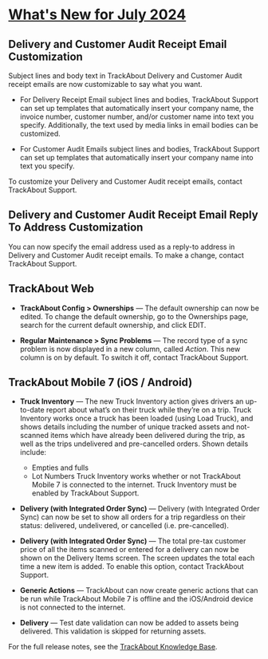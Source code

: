# [What's New for July 2024](https://supportkb.trackabout.com/Content/Source/RNs/RN-347-Content.htm)


## Delivery and Customer Audit Receipt Email Customization
Subject lines and body text in TrackAbout Delivery and Customer Audit receipt emails are now customizable to say what you want.

* For Delivery Receipt Email subject lines and bodies, TrackAbout Support can set up templates that automatically insert your company name, the invoice number, customer number, and/or customer name into text you specify. Additionally, the text used by media links in email bodies can be customized.

* For Customer Audit Emails subject lines and bodies, TrackAbout Support can set up templates that automatically insert your company name into text you specify. 

To customize your Delivery and Customer Audit receipt emails, contact TrackAbout Support.

## Delivery and Customer Audit Receipt Email Reply To Address Customization
You can now specify the email address used as a reply-to address in Delivery and Customer Audit receipt emails. To make a change, contact TrackAbout Support.

## TrackAbout Web

* **TrackAbout Config > Ownerships** — The default ownership  can now be edited. To change the default ownership, go to the Ownerships page, search for the current default ownership, and click EDIT.

* **Regular Maintenance > Sync Problems** — The record type of a sync problem is now displayed in a new column, called *Action*. This new column is on by default. To switch it off, contact TrackAbout Support.


## TrackAbout Mobile 7 (iOS / Android)

 * **Truck Inventory** — The new Truck Inventory action gives drivers an up-to-date report about what’s on their truck while they’re on a trip. 
Truck Inventory works once a truck has been loaded (using Load Truck), and shows details including  the number of unique tracked assets and not-scanned items which have  already been delivered during the trip, as well as the trips undelivered and pre-cancelled orders.
Shown details include:
	 * Empties and fulls 
	 * Lot Numbers
Truck Inventory works whether or not TrackAbout Mobile 7 is connected to the internet.
Truck Inventory must be enabled by TrackAbout Support.


* **Delivery (with Integrated Order Sync)** — Delivery (with Integrated Order Sync) can now be set to show all orders for a trip regardless on their status: delivered, undelivered, or cancelled (i.e. pre-cancelled). 

* **Delivery (with Integrated Order Sync)** — The total pre-tax customer price of all the items scanned or entered for a delivery can now be shown on the Delivery Items screen. The screen updates the total each time a new item is added. 
To enable this option, contact TrackAbout Support.

* **Generic Actions** — TrackAbout can now create generic actions that can be run while TrackAbout Mobile 7 is offline and the iOS/Android device is not connected to the internet.

* **Delivery** —  Test date validation can now be added to assets being delivered. This validation is skipped for returning assets. 

For the full release notes, see the [TrackAbout Knowledge Base](https://supportkb.trackabout.com/Content/Source/RNs/RN-347-Content.htm).
